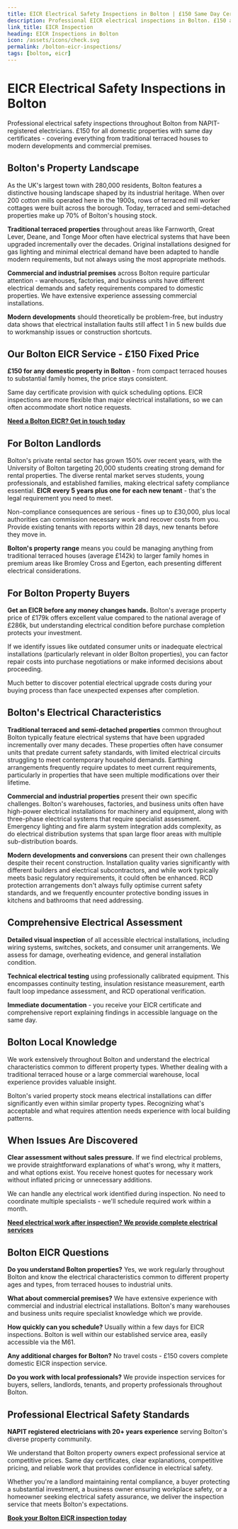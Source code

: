 ```yaml
---
title: EICR Electrical Safety Inspections in Bolton | £150 Same Day Certificate
description: Professional EICR electrical inspections in Bolton. £150 all domestic properties, same day certificates. NAPIT registered, terraced houses and commercial premises specialist.
link_title: EICR Inspection
heading: EICR Inspections in Bolton
icon: /assets/icons/check.svg
permalink: /bolton-eicr-inspections/
tags: [bolton, eicr]
---
```


# EICR Electrical Safety Inspections in Bolton

Professional electrical safety inspections throughout Bolton from NAPIT-registered electricians. £150 for all domestic properties with same day certificates - covering everything from traditional terraced houses to modern developments and commercial premises.

## Bolton's Property Landscape

As the UK's largest town with 280,000 residents, Bolton features a distinctive housing landscape shaped by its industrial heritage. When over 200 cotton mills operated here in the 1900s, rows of terraced mill worker cottages were built across the borough. Today, terraced and semi-detached properties make up 70% of Bolton's housing stock.

**Traditional terraced properties** throughout areas like Farnworth, Great Lever, Deane, and Tonge Moor often have electrical systems that have been upgraded incrementally over the decades. Original installations designed for gas lighting and minimal electrical demand have been adapted to handle modern requirements, but not always using the most appropriate methods.

**Commercial and industrial premises** across Bolton require particular attention - warehouses, factories, and business units have different electrical demands and safety requirements compared to domestic properties. We have extensive experience assessing commercial installations.

**Modern developments** should theoretically be problem-free, but industry data shows that electrical installation faults still affect 1 in 5 new builds due to workmanship issues or construction shortcuts.

## Our Bolton EICR Service - £150 Fixed Price

**£150 for any domestic property in Bolton** - from compact terraced houses to substantial family homes, the price stays consistent.

Same day certificate provision with quick scheduling options. EICR inspections are more flexible than major electrical installations, so we can often accommodate short notice requests.

**[Need a Bolton EICR? Get in touch today](/contact/)**

## For Bolton Landlords

Bolton's private rental sector has grown 150% over recent years, with the University of Bolton targeting 20,000 students creating strong demand for rental properties. The diverse rental market serves students, young professionals, and established families, making electrical safety compliance essential. **EICR every 5 years plus one for each new tenant** - that's the legal requirement you need to meet.

Non-compliance consequences are serious - fines up to £30,000, plus local authorities can commission necessary work and recover costs from you. Provide existing tenants with reports within 28 days, new tenants before they move in.

**Bolton's property range** means you could be managing anything from traditional terraced houses (average £142k) to larger family homes in premium areas like Bromley Cross and Egerton, each presenting different electrical considerations.

## For Bolton Property Buyers

**Get an EICR before any money changes hands.** Bolton's average property price of £179k offers excellent value compared to the national average of £286k, but understanding electrical condition before purchase completion protects your investment.

If we identify issues like outdated consumer units or inadequate electrical installations (particularly relevant in older Bolton properties), you can factor repair costs into purchase negotiations or make informed decisions about proceeding.

Much better to discover potential electrical upgrade costs during your buying process than face unexpected expenses after completion.

## Bolton's Electrical Characteristics

**Traditional terraced and semi-detached properties** common throughout Bolton typically feature electrical systems that have been upgraded incrementally over many decades. These properties often have consumer units that predate current safety standards, with limited electrical circuits struggling to meet contemporary household demands. Earthing arrangements frequently require updates to meet current requirements, particularly in properties that have seen multiple modifications over their lifetime.

**Commercial and industrial properties** present their own specific challenges. Bolton's warehouses, factories, and business units often have high-power electrical installations for machinery and equipment, along with three-phase electrical systems that require specialist assessment. Emergency lighting and fire alarm system integration adds complexity, as do electrical distribution systems that span large floor areas with multiple sub-distribution boards.

**Modern developments and conversions** can present their own challenges despite their recent construction. Installation quality varies significantly with different builders and electrical subcontractors, and while work typically meets basic regulatory requirements, it could often be enhanced. RCD protection arrangements don't always fully optimise current safety standards, and we frequently encounter protective bonding issues in kitchens and bathrooms that need addressing.

## Comprehensive Electrical Assessment

**Detailed visual inspection** of all accessible electrical installations, including wiring systems, switches, sockets, and consumer unit arrangements. We assess for damage, overheating evidence, and general installation condition.

**Technical electrical testing** using professionally calibrated equipment. This encompasses continuity testing, insulation resistance measurement, earth fault loop impedance assessment, and RCD operational verification.

**Immediate documentation** - you receive your EICR certificate and comprehensive report explaining findings in accessible language on the same day.

## Bolton Local Knowledge

We work extensively throughout Bolton and understand the electrical characteristics common to different property types. Whether dealing with a traditional terraced house or a large commercial warehouse, local experience provides valuable insight.

Bolton's varied property stock means electrical installations can differ significantly even within similar property types. Recognizing what's acceptable and what requires attention needs experience with local building patterns.

## When Issues Are Discovered

**Clear assessment without sales pressure.** If we find electrical problems, we provide straightforward explanations of what's wrong, why it matters, and what options exist. You receive honest quotes for necessary work without inflated pricing or unnecessary additions.

We can handle any electrical work identified during inspection. No need to coordinate multiple specialists - we'll schedule required work within a month.

**[Need electrical work after inspection? We provide complete electrical services](/services/)**

## Bolton EICR Questions

**Do you understand Bolton properties?** Yes, we work regularly throughout Bolton and know the electrical characteristics common to different property ages and types, from terraced houses to industrial units.

**What about commercial premises?** We have extensive experience with commercial and industrial electrical installations. Bolton's many warehouses and business units require specialist knowledge which we provide.

**How quickly can you schedule?** Usually within a few days for EICR inspections. Bolton is well within our established service area, easily accessible via the M61.

**Any additional charges for Bolton?** No travel costs - £150 covers complete domestic EICR inspection service.

**Do you work with local professionals?** We provide inspection services for buyers, sellers, landlords, tenants, and property professionals throughout Bolton.

## Professional Electrical Safety Standards

**NAPIT registered electricians with 20+ years experience** serving Bolton's diverse property community.

We understand that Bolton property owners expect professional service at competitive prices. Same day certificates, clear explanations, competitive pricing, and reliable work that provides confidence in electrical safety.

Whether you're a landlord maintaining rental compliance, a buyer protecting a substantial investment, a business owner ensuring workplace safety, or a homeowner seeking electrical safety assurance, we deliver the inspection service that meets Bolton's expectations.

**[Book your Bolton EICR inspection today](/contact/)**
